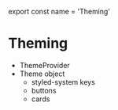 
export const name = 'Theming'

# Theming

- ThemeProvider
- Theme object
  - styled-system keys
  - buttons
  - cards

